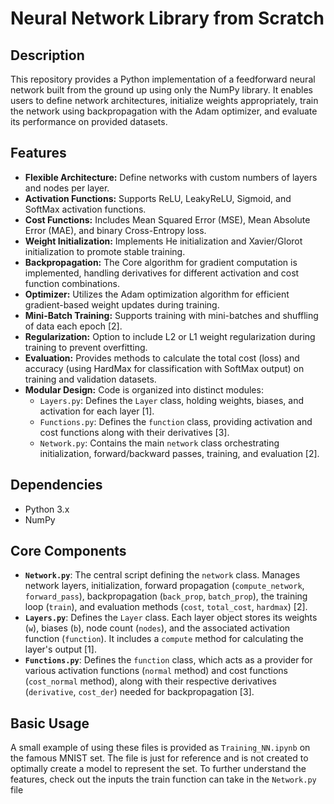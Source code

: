 # Neural Network Library from Scratch

## Description

This repository provides a Python implementation of a feedforward neural network built from the ground up using only the NumPy library. It enables users to define network architectures, initialize weights appropriately, train the network using backpropagation with the Adam optimizer, and evaluate its performance on provided datasets.

## Features

*   **Flexible Architecture:** Define networks with custom numbers of layers and nodes per layer.
*   **Activation Functions:** Supports ReLU, LeakyReLU, Sigmoid, and SoftMax activation functions.
*   **Cost Functions:** Includes Mean Squared Error (MSE), Mean Absolute Error (MAE), and binary Cross-Entropy loss.
*   **Weight Initialization:** Implements He initialization and Xavier/Glorot initialization to promote stable training.
*   **Backpropagation:** The Core algorithm for gradient computation is implemented, handling derivatives for different activation and cost function combinations.
*   **Optimizer:** Utilizes the Adam optimization algorithm for efficient gradient-based weight updates during training.
*   **Mini-Batch Training:** Supports training with mini-batches and shuffling of data each epoch [2].
*   **Regularization:** Option to include L2 or L1 weight regularization during training to prevent overfitting.
*   **Evaluation:** Provides methods to calculate the total cost (loss) and accuracy (using HardMax for classification with SoftMax output) on training and validation datasets.
*   **Modular Design:** Code is organized into distinct modules:
    *   `Layers.py`: Defines the `Layer` class, holding weights, biases, and activation for each layer [1].
    *   `Functions.py`: Defines the `function` class, providing activation and cost functions along with their derivatives [3].
    *   `Network.py`: Contains the main `network` class orchestrating initialization, forward/backward passes, training, and evaluation [2].

## Dependencies

*   Python 3.x
*   NumPy

## Core Components

*   **`Network.py`**: The central script defining the `network` class. Manages network layers, initialization, forward propagation (`compute_network`, `forward_pass`), backpropagation (`back_prop`, `batch_prop`), the training loop (`train`), and evaluation methods (`cost`, `total_cost`, `hardmax`) [2].
*   **`Layers.py`**: Defines the `Layer` class. Each layer object stores its weights (`w`), biases (`b`), node count (`nodes`), and the associated activation function (`function`). It includes a `compute` method for calculating the layer's output [1].
*   **`Functions.py`**: Defines the `function` class, which acts as a provider for various activation functions (`normal` method) and cost functions (`cost_normal` method), along with their respective derivatives (`derivative`, `cost_der`) needed for backpropagation [3].

## Basic Usage
A small example of using these files is provided as `Training_NN.ipynb` on the famous MNIST set. The file is just for reference and is not created to optimally create a model to represent the set. To further understand the features, check out the inputs the train function can take in the `Network.py` file
